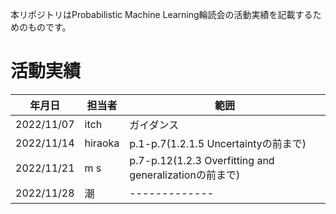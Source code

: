 本リポジトリはProbabilistic Machine Learning輪読会の活動実績を記載するためのものです。


# 活動実績
| 年月日 | 担当者 | 範囲 |
| ------------- | ------------- | ------------- |
| 2022/11/07  | itch  | ガイダンス |
| 2022/11/14  | hiraoka  | p.1-p.7(1.2.1.5 Uncertaintyの前まで) |
| 2022/11/21 | m s | p.7-p.12(1.2.3 Overfitting and generalizationの前まで) |
| 2022/11/28 | 潮 | ------------- |
